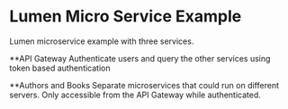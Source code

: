 # Lumen Micro Service Example

Lumen microservice example with three services.

**API Gateway
Authenticate users and query the other services using token based authentication

**Authors and Books
Separate microservices that could run on different servers. Only accessible from the API Gateway while authenticated.
